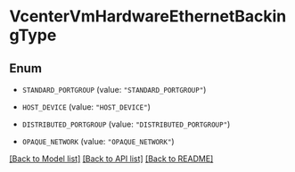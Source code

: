 # VcenterVmHardwareEthernetBackingType

## Enum


* `STANDARD_PORTGROUP` (value: `"STANDARD_PORTGROUP"`)

* `HOST_DEVICE` (value: `"HOST_DEVICE"`)

* `DISTRIBUTED_PORTGROUP` (value: `"DISTRIBUTED_PORTGROUP"`)

* `OPAQUE_NETWORK` (value: `"OPAQUE_NETWORK"`)


[[Back to Model list]](../README.md#documentation-for-models) [[Back to API list]](../README.md#documentation-for-api-endpoints) [[Back to README]](../README.md)


